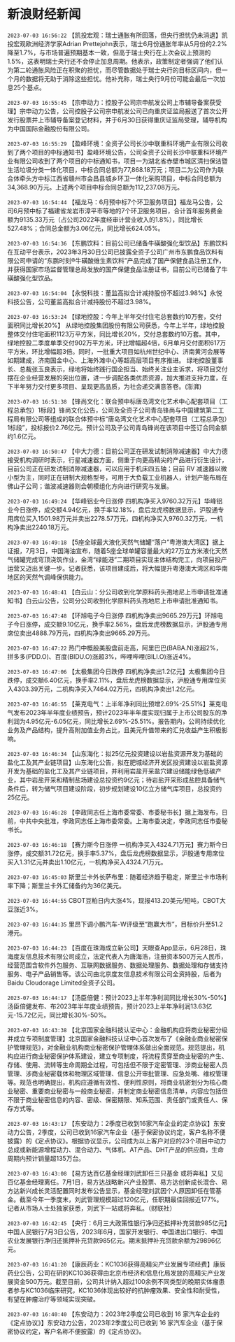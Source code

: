 # 新浪财经新闻
`2023-07-03 16:56:22` 【凯投宏观：瑞士通胀有所回落，但央行担忧仍未消退】凯投宏观欧洲经济学家Adrian Prettejohn表示，瑞士6月份通胀年率从5月份的2.2%降至1.7%，与市场普遍预期基本一致，但高于瑞士央行在上次会议上预测的1.5%，这表明瑞士央行还不会停止加息周期。他表示，政策制定者强调了他们认为第二轮通胀风险正在积聚的担忧，而尽管数据处于瑞士央行的目标区间内，但一个月的数据将无助于消除这些担忧。他补充称，瑞士央行9月份可能会最后一次加息25个基点。

`2023-07-03 16:55:45` 【宗申动力：控股子公司宗申航发公司上市辅导备案获受理】宗申动力公告，公司控股子公司宗申航发公司已向重庆证监局报送了首次公开发行股票并上市辅导备案登记材料，并于6月30日获得重庆证监局受理，辅导机构为中国国际金融股份有限公司。

`2023-07-03 16:55:29` 【盈峰环境：全资子公司长沙中联重科环境产业有限公司收到了两个项目的中标通知书】盈峰环境公告，公司全资子公司长沙中联重科环境产业有限公司收到了两个项目的中标通知书，项目一为湖北省赤壁市城区清扫保洁暨生活垃圾分类一体化项目，中标合同总额为77,868.18万元；项目二为公司作为联合体牵头方中标江西省赣州市会昌县城乡环卫一体化采购项目，中标合同总额为34,368.90万元。上述两个项目中标合同总额为112,237.08万元。

`2023-07-03 16:54:44` 【福龙马：6月预中标7个环卫服务项目】福龙马公告，公司6月预中标了福建省龙岩市漳平市等地的7个环卫服务项目，合计首年服务费金额为9135.33万元（占公司2022年度经审计营业收入的1.8%），同比增长527.48%；合同总金额为3.06亿元，同比增长624.05%。

`2023-07-03 16:54:36` 【东鹏饮料：目前公司已储备牛磺酸强化型饮品】东鹏饮料在互动平台表示，2023年3月30日公司已披露全资子公司广州市东鹏食品饮料有限公司申请的“东鹏时刻®牛磺酸维生素饮料”产品完成了国产保健食品注册工作，并获得国家市场监督管理总局发放的国产保健食品注册证书，目前公司已储备了牛磺酸强化型饮品。

`2023-07-03 16:54:04` 【永悦科技：董监高拟合计减持股份不超过3.98%】永悦科技公告，公司董监高拟合计减持股份不超过3.98%。

`2023-07-03 16:53:24` 【绿地控股：今年上半年交付住宅总套数约10万套，交付面积同比增长20%】 从绿地控股集团股份有限公司获悉，今年上半年，绿地控股整体交付住宅面积1123万平方米，同比增长20%，交付总套数约10万套。其中，绿地控股二季度单季交付902万平方米，环比增幅超4倍，6月单月交付面积617万平方米，环比增幅超3倍。同时，一批重大项目如杭州世纪中心、济南黄河会展等如期建成，济南国金中心、上海外滩中心等超高层项目有序推进。 绿地控股董事长、总裁张玉良表示，绿地将始终践行国企担当、始终关注业主诉求，将项目交付摆在企业经营发展的突出位置，进一步调配各类优质资源，加大推进支持力度，在下半年努力交付更多项目、呈现更高品质，为社会递交满意答卷。(澎湃)

`2023-07-03 16:51:38` 【锋尚文化：联合预中标唐岛湾文化艺术中心配套项目（工程总承包）1标段】锋尚文化公告，公司及全资子公司青岛锋尚与中国建筑第二工程局有限公司等组成的联合体预中标“唐岛湾文化艺术中心配套项目（工程总承包）1标段”，投标报价2.76亿元。预计公司及子公司青岛锋尚在该项目中签订合同金额约1.6亿元。

`2023-07-03 16:50:47` 【中大力德：目前公司正在研发试制消隙减速器】中大力德接受机构调研时表示，行星减速器方面，侧重于向更高精尖的产品进行衍生设计，目前公司正在研发试制消隙减速器，可以应用于机床四五轴；目前 RV 减速器以微小型为主，同时正在研制大规格型号，可用于大负载工业机器人，计划产能布局在佛山子公司；谐波减速器则会朝模组化方向进行研究与发展。

`2023-07-03 16:49:24` 【华峰铝业今日涨停 四机构净买入9760.32万元】华峰铝业今日涨停，成交额4.94亿元，换手率12.18%，盘后龙虎榜数据显示，沪股通专用席位买入1501.98万元并卖出2278.57万元，四机构净买入9760.32万元，一机构净卖出2240.18万元。

`2023-07-03 16:49:18` 【5座全球最大液化天然气储罐“落户”粤港澳大湾区】据上证报，7月3日，中国海油宣布，随着5座全球单罐容量最大的27万立方米液化天然气储罐完成穹顶浇筑作业，金湾“绿能港”二期项目实现主体结构完工，向项目投产运营又迈出关键一步。记者获悉，该项目建成后，将大幅提升粤港澳大湾区和华南地区的天然气调峰保供能力。

`2023-07-03 16:48:41` 【白云山：分公司收到化学原料药头孢地尼上市申请批准通知书】白云山公告，公司分公司收到化学原料药头孢地尼上市申请批准通知书。

`2023-07-03 16:47:48` 【环旭电子今日涨停 四机构净卖出9665.29万元】环旭电子今日涨停，成交额9.10亿元，换手率2.56%，盘后龙虎榜数据显示，沪股通专用席位卖出4888.79万元，四机构净卖出9665.29万元。

`2023-07-03 16:47:22` 热门中概股美股盘前走高，阿里巴巴(BABA.N)涨超2%，拼多多(PDD.O)、百度(BIDU.O)涨超3%，哔哩哔哩(BILI.O)涨近4%。

`2023-07-03 16:47:06` 【太极集团今日跌停 四机构净卖出1.2亿元】太极集团今日跌停，成交额6.40亿元，换手率2.11%，盘后龙虎榜数据显示，沪股通专用席位买入4303.39万元，二机构净买入7464.02万元，四机构净卖出1.2亿元。

`2023-07-03 16:46:55` 【莱克电气：上半年净利同比预增2.69%-25.51%】莱克电气发布2023年半年度业绩预告，预计2023年半年度实现归属于上市公司股东的净利润为4.95亿元-6.05亿元，同比增长2.69%-25.51%。报告期内，公司持续优化业务及产品结构，提升高附加值业务占比，且美元升值带来的汇兑收益产生积极影响。

`2023-07-03 16:46:34` 【山东海化：拟25亿元投资建设以岩盐资源开发为基础的盐化工及其产业链项目】山东海化公告，拟在肥城经济开发区投资建设以岩盐资源开发为基础的盐化工及其产业链项目，并利用岩盐开采盐穴建设储能绿色低碳产业，其中岩盐开采和精制盐场建设总投资约9亿元；待岩盐开采形成盐腔具备储气条件后，转为储气项目建设阶段，初步规划建设10亿立方储气库项目，总投资约25亿元。

`2023-07-03 16:46:28` 【李政同志任上海市委常委、市委秘书长】据上海发布，日前，中共中央批准，李政同志任上海市委常委。上海市委决定，李政同志任市委秘书长。

`2023-07-03 16:46:18` 【赛力斯今日涨停 一机构净买入4324.71万元】赛力斯今日涨停，成交额31.72亿元，换手率5.37%，盘后龙虎榜数据显示，沪股通专用席位买入1.31亿元并卖出1.10亿元，一机构净买入4324.71万元。

`2023-07-03 16:45:03` 斯里兰卡外长萨布里：随着经济趋于稳定，斯里兰卡市场利率下降；斯里兰卡外汇储备约为36亿美元。

`2023-07-03 16:44:55` CBOT豆粕日内大涨4%，现报413.20美元/短吨，CBOT大豆涨近3%。

`2023-07-03 16:44:35` 里昂下调小鹏汽车-W评级至“跑赢大市”，目标价升至51.2港元。

`2023-07-03 16:44:23` 【百度在珠海成立新公司】天眼查App显示，6月28日，珠海度友信息技术有限公司成立，法定代表人为唐海浩，注册资本500万元人民币，经营范围含软件外包服务、互联网数据服务、数据处理服务、数据处理和存储支持服务、电子产品销售等。该公司由北京度友信息技术有限公司全资持股，后者为Baidu Cloudorage Limited全资子公司。

`2023-07-03 16:44:17` 【汤臣倍健：预计2023上半年净利润同比增长30%-50%】汤臣倍健发布、布2023年半年度业绩预告，预计2023上半年净利润13.63亿元-15.72亿元，同比增长30%-50%。

`2023-07-03 16:43:38` 【北京国家金融科技认证中心：金融机构应将商业秘密分级 并成立专项制度管理】北京国家金融科技认证中心首次发布了《金融业商业秘密保护管理规范》，对金融业机构商业秘密保护管理体系做出全面规范。规范提出，机构应进行商业秘密保护体系建设，建立专项制度，将流程贯穿至商业秘密的产生、存储、使用、流转等生命周期全过程，可包括但不限于定密管理、涉商业秘密人员管理、涉商业秘密载体和物理区域管理、信息公开审批管理、应急处嘴、维权管理等。规范也明确提出，机构应遵循有效性、便利性原则，将商业机密划分为核心商业秘密、重要商业秘密与一般商业秘密，并制定商业秘密信息清单，内容应包括但不限于商业秘密信息的内容、密级、保密期限、知系范围、责任部门或责任人、保存方式等。

`2023-07-03 16:43:17` 【东安动力：2季度已收到16家汽车企业的定点协议】东安动力公告，2季度，公司已收到16家汽车企业（基于保密协议约定，客户名称不便披露）的《定点协议》。根据协议显示，公司成为以上客户对应的23个项目中动力总成或新能源增程动力、混合动力、气体机、AT产品、DHT产品的供应商，生命周期内预计销量超135万台。

`2023-07-03 16:43:08` 【易方达百亿基金经理刘武卸任三只基金 或将奔私】又见百亿基金经理离任。7月1日，易方达战略新兴产业股票、易方达创新成长混合、易方达新兴成长灵活配置同时发布公告显示，基金经理刘武因个人原因卸任在管基金。截至今年一季度末，刘武管理规模超过120亿元，任职期最佳回报近177%。记者从市场人士处独家获悉，刘武下一站或将奔私。（财联社）

`2023-07-03 16:42:45` 【央行：6月三大政策性银行净归还抵押补充贷款985亿元】中国人民银行7月3日公告，2023年6月，国家开发银行、中国进出口银行、中国农业发展银行净归还抵押补充贷款985亿元。期末抵押补充贷款余额为29896亿元。

`2023-07-03 16:41:20` 【康辰药业：KC1036获得高精尖产业发展专项经费】康辰药业公告，公司在研的KC1036获得由北京市经济和信息化局发放的高精尖产业发展资金500万元。截至目前，公司共计纳入超过100余例不同类型的晚期实体瘤患者参与KC1036临床研究，KC1036体现出较好的抗肿瘤效果、安全性和耐受性，有望在肿瘤治疗等领域实现突破。

`2023-07-03 16:40:40` 【东安动力：2023年2季度公司已收到 16 家汽车企业的《定点协议》】东安动力公告，2023年2季度公司已收到 16 家汽车企业（基于保密协议约定，客户名称不便披露）的《定点协议》。

